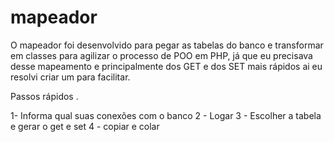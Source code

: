 # mapeador

O mapeador foi desenvolvido para pegar as tabelas do banco e transformar em classes para agilizar o processo de POO em PHP, já que eu precisava desse mapeamento e principalmente dos GET e dos SET mais rápidos ai eu resolvi criar um para facilitar.

Passos rápidos .

1- Informa qual suas conexões com o banco
2 - Logar
3 - Escolher a tabela e gerar o get e set
4 - copiar e colar
